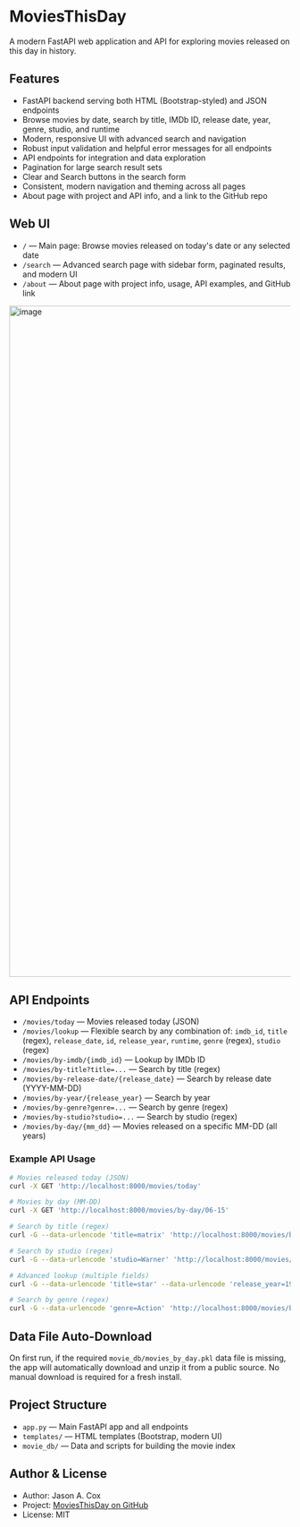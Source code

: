 # MoviesThisDay

A modern FastAPI web application and API for exploring movies released on this day in history.

## Features
- FastAPI backend serving both HTML (Bootstrap-styled) and JSON endpoints
- Browse movies by date, search by title, IMDb ID, release date, year, genre, studio, and runtime
- Modern, responsive UI with advanced search and navigation
- Robust input validation and helpful error messages for all endpoints
- API endpoints for integration and data exploration
- Pagination for large search result sets
- Clear and Search buttons in the search form
- Consistent, modern navigation and theming across all pages
- About page with project and API info, and a link to the GitHub repo

## Web UI
- `/` — Main page: Browse movies released on today's date or any selected date
- `/search` — Advanced search page with sidebar form, paginated results, and modern UI
- `/about` — About page with project info, usage, API examples, and GitHub link

<img width="1199" alt="image" src="https://github.com/user-attachments/assets/5d2a8d0a-95e0-4939-8b3d-c80195dad3a0" />

## API Endpoints
- `/movies/today` — Movies released today (JSON)
- `/movies/lookup` — Flexible search by any combination of: `imdb_id`, `title` (regex), `release_date`, `id`, `release_year`, `runtime`, `genre` (regex), `studio` (regex)
- `/movies/by-imdb/{imdb_id}` — Lookup by IMDb ID
- `/movies/by-title?title=...` — Search by title (regex)
- `/movies/by-release-date/{release_date}` — Search by release date (YYYY-MM-DD)
- `/movies/by-year/{release_year}` — Search by year
- `/movies/by-genre?genre=...` — Search by genre (regex)
- `/movies/by-studio?studio=...` — Search by studio (regex)
- `/movies/by-day/{mm_dd}` — Movies released on a specific MM-DD (all years)

### Example API Usage

```sh
# Movies released today (JSON)
curl -X GET 'http://localhost:8000/movies/today'

# Movies by day (MM-DD)
curl -X GET 'http://localhost:8000/movies/by-day/06-15'

# Search by title (regex)
curl -G --data-urlencode 'title=matrix' 'http://localhost:8000/movies/by-title'

# Search by studio (regex)
curl -G --data-urlencode 'studio=Warner' 'http://localhost:8000/movies/by-studio'

# Advanced lookup (multiple fields)
curl -G --data-urlencode 'title=star' --data-urlencode 'release_year=1977' 'http://localhost:8000/movies/lookup'

# Search by genre (regex)
curl -G --data-urlencode 'genre=Action' 'http://localhost:8000/movies/by-genre'
```

## Data File Auto-Download

On first run, if the required `movie_db/movies_by_day.pkl` data file is missing, the app will automatically download and unzip it from a public source. No manual download is required for a fresh install.

## Project Structure
- `app.py` — Main FastAPI app and all endpoints
- `templates/` — HTML templates (Bootstrap, modern UI)
- `movie_db/` — Data and scripts for building the movie index

## Author & License
- Author: Jason A. Cox
- Project: [MoviesThisDay on GitHub](https://github.com/jasonacox/MoviesThisDay)
- License: MIT

